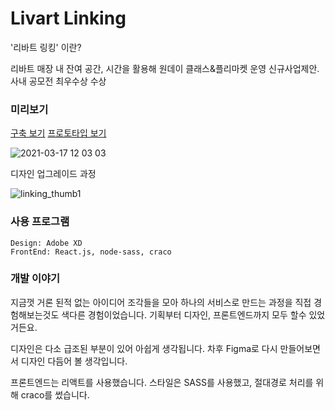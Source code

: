 # Livart Linking

'리바트 링킹' 이란?

리바트 매장 내 잔여 공간, 시간을 활용해 원데이 클래스&플리마켓 운영 신규사업제안.
사내 공모전 최우수상 수상

### 미리보기

[구축 보기](https://ferrari219.github.io/linking)
[프로토타입 보기](https://xd.adobe.com/view/396a5d24-354e-468e-45e6-cb3d07819689-4f5b/screen/6d629aa4-a2c2-4650-868a-3c91d0f62c51)

![2021-03-17 12 03 03](https://user-images.githubusercontent.com/16126002/111408552-cb9d9880-8718-11eb-90b1-2c70d7958b8b.png)

디자인 업그레이드 과정

![linking_thumb1](https://user-images.githubusercontent.com/16126002/111254431-6bdfb880-8658-11eb-9de3-f46c5437fa4b.jpg)

### 사용 프로그램

```
Design: Adobe XD
FrontEnd: React.js, node-sass, craco
```

### 개발 이야기

지금껏 거론 된적 없는 아이디어 조각들을 모아 하나의 서비스로 만드는 과정을
직접 경험해보는것도 색다른 경험이었습니다.
기획부터 디자인, 프론트엔드까지 모두 할수 있었거든요.

디자인은 다소 급조된 부분이 있어 아쉽게 생각됩니다.
차후 Figma로 다시 만들어보면서 디자인 다듬어 볼 생각입니다.

프론트엔드는 리액트를 사용했습니다.
스타일은 SASS를 사용했고, 절대경로 처리를 위해 craco를 썼습니다.
